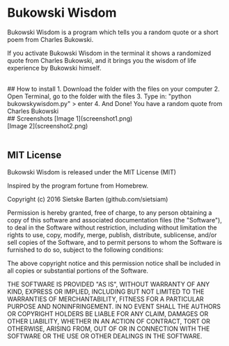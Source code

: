 # Bukowski Wisdom

Bukowski Wisdom is a program which tells you a random quote or a short poem from Charles Bukowski.

If you activate Bukowski Wisdom in the terminal it shows a randomized quote from Charles Bukowski, and it brings you the wisdom of life experience by Bukowski himself.

<br>
## How to install
1. Download the folder with the files on your computer
2. Open Terminal, go to the folder with the files
3. Type in: "python bukowskywisdom.py" > enter
4. And Done! You have a random quote from Charles Bukowski

<br>
## Screenshots
[Image 1](screenshot1.png) <br>
[Image 2](screenshot2.png)
<br>
<br>

## MIT License
Bukowski Wisdom is released under the MIT License (MIT)

Inspired by the program fortune from Homebrew.

Copyright (c) 2016 Sietske Barten (github.com/sietsiam)

Permission is hereby granted, free of charge, to any person obtaining a copy
of this software and associated documentation files (the "Software"), to deal
in the Software without restriction, including without limitation the rights
to use, copy, modify, merge, publish, distribute, sublicense, and/or sell
copies of the Software, and to permit persons to whom the Software is
furnished to do so, subject to the following conditions:

The above copyright notice and this permission notice shall be included in all
copies or substantial portions of the Software.

THE SOFTWARE IS PROVIDED "AS IS", WITHOUT WARRANTY OF ANY KIND, EXPRESS OR
IMPLIED, INCLUDING BUT NOT LIMITED TO THE WARRANTIES OF MERCHANTABILITY,
FITNESS FOR A PARTICULAR PURPOSE AND NONINFRINGEMENT. IN NO EVENT SHALL THE
AUTHORS OR COPYRIGHT HOLDERS BE LIABLE FOR ANY CLAIM, DAMAGES OR OTHER
LIABILITY, WHETHER IN AN ACTION OF CONTRACT, TORT OR OTHERWISE, ARISING FROM,
OUT OF OR IN CONNECTION WITH THE SOFTWARE OR THE USE OR OTHER DEALINGS IN THE
SOFTWARE.

